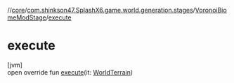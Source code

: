 //[core](../../../index.md)/[com.shinkson47.SplashX6.game.world.generation.stages](../index.md)/[VoronoiBiomeModStage](index.md)/[execute](execute.md)

# execute

[jvm]\
open override fun [execute](execute.md)(it: [WorldTerrain](../../com.shinkson47.SplashX6.game.world/-world-terrain/index.md))

